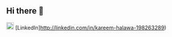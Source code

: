 ## Hi there 👋

<!--
**Kareem1234454/Kareem1234454** is a ✨ _special_ ✨ repository because its `README.md` (this file) appears on your GitHub profile.

Here are some ideas to get you started:

- 🔭 I’m currently working on ...
- 🌱 I’m currently learning ...
- 👯 I’m looking to collaborate on ...
- 🤔 I’m looking for help with ...
- 💬 Ask me about ...
- 📫 How to reach me: ...
- 😄 Pronouns: ...
- ⚡ Fun fact: ...
-->
<a href="https://bit.ly/kareem-linkedin"><img src="https://content.linkedin.com/content/dam/me/business/en-us/amp/brand-site/v2/bg/LI-Bug.svg.original.svg" width="20"></a> [LinkedIn]http://linkedin.com/in/kareem-halawa-198263289)

